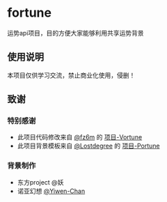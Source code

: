 # fortune
运势api项目，目的方便大家能够利用共享运势背景

## 使用说明
本项目仅供学习交流，禁止商业化使用，侵删！

## 致谢
### 特别感谢
- 此项目代码修改来自 [@fz6m](https://github.com/fz6m) 的 [项目-Vortune](https://github.com/fz6m/nonebot-plugin/tree/master/CQVortune) 
- 此项目背景模板来自 [@Lostdegree](https://github.com/Lostdegree) 的 [项目-Portune](https://github.com/Lostdegree/Portune)
### 背景制作
- 东方project @妖
- 诺亚幻想 [@Yiwen-Chan](https://github.com/Yiwen-Chan)
